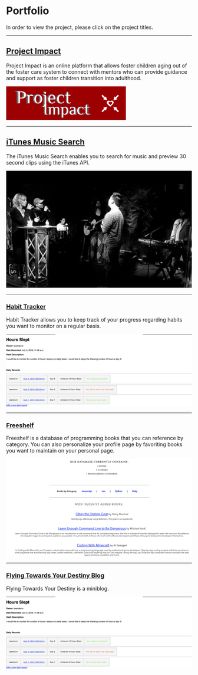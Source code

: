 # Portfolio
In order to view the project, please click on the project titles.

---
## [Project Impact](https://project-impact.herokuapp.com/)
Project Impact is an online platform that allows foster children aging out of the foster care system to connect with mentors who can provide guidance and support as foster children transition into adulthood.

<img src="images/projectimpact.jpg?raw=true"/>

---
## [iTunes Music Search](https://phamm89-itunes.herokuapp.com/)
The iTunes Music Search enables you to search for music and preview 30 second clips using the iTunes API.

<img src="images/musicPic.jpg?raw=true"/>

---
### [Habit Tracker](https://teamdevin-habittracker.herokuapp.com/)
Habit Tracker allows you to keep track of your progress regarding habits you want to monitor on a regular basis.

<img src="images/HabitTracker.jpg?raw=true"/>

---
### [Freeshelf](https://phamm89-freeshelf.herokuapp.com/)
Freeshelf is a database of programming books that you can reference by category. You can also personalize your profile page by favoriting books you want to maintain on your personal page.

<img src="images/FreeShelf.jpg?raw=true"/>

---
### [Flying Towards Your Destiny Blog](https://flying-toward-your-destiny.herokuapp.com/)
Flying Towards Your Destiny is a miniblog.

<img src="images/HabitTracker.jpg?raw=true"/>







